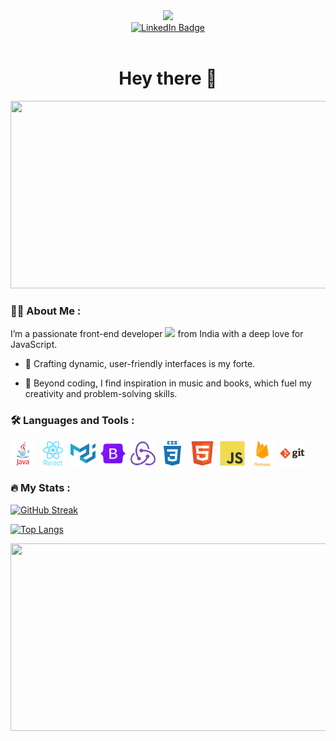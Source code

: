 

<!--
**deepakumar19/deepakumar19** is a ✨ _special_ ✨ repository because its `README.md` (this file) appears on your GitHub profile.

Here are some ideas to get you started:

- 🔭 I’m currently working on ...
- 🌱 I’m currently learning ...
- 👯 I’m looking to collaborate on ...
- 🤔 I’m looking for help with ...
- 💬 Ask me about ...
- 📫 How to reach me: ...
- 😄 Pronouns: ...
- ⚡ Fun fact: ...
-->
<div id="header" align="center">
  <img src="https://user-images.githubusercontent.com/74038190/212751818-13da6fd2-27ca-45c4-9c64-3940ccfa6fd3.gif" width="100"/>
</div>
<div id="badges" align="center">
  <a href="https://www.linkedin.com/in/deepa-ashok-kumar-18768677/">
    <img src="https://img.shields.io/badge/LinkedIn-blue?style=for-the-badge&logo=linkedin&logoColor=white" alt="LinkedIn Badge"/>
  </a>
</div>
<div align="center"><img src="https://komarev.com/ghpvc/?username=deepakumar19&style=flat-square&color=blue" alt=""/></div>
<div align="center"><h1> Hey there 👋</h1></div>
<div align="center">
  <img src="https://media1.giphy.com/media/v1.Y2lkPTc5MGI3NjExM3V3dXhtYTh5aTZ4OW54M3VjeTJ0bzJidzY1cHBocWI1bWZoaGk4MyZlcD12MV9pbnRlcm5hbF9naWZfYnlfaWQmY3Q9Zw/1vlBgKjXEz1jTtsuiH/giphy.gif" width="600" height="300"/>
</div>

### :woman_technologist: About Me :
I’m a passionate front-end developer <img src="https://media.giphy.com/media/WUlplcMpOCEmTGBtBW/giphy.gif" width="30"> from India with a deep love for JavaScript.
- :telescope: Crafting dynamic, user-friendly interfaces is my forte.

- :seedling: Beyond coding, I find inspiration in music and books, which fuel my creativity and problem-solving skills.

### :hammer_and_wrench: Languages and Tools :
<div>
  <img src="https://github.com/devicons/devicon/blob/master/icons/java/java-original-wordmark.svg" title="Java" alt="Java" width="40" height="40"/>&nbsp;
  <img src="https://github.com/devicons/devicon/blob/master/icons/react/react-original-wordmark.svg" title="React" alt="React" width="40" height="40"/>&nbsp;
  <img src="https://github.com/devicons/devicon/blob/master/icons/materialui/materialui-original.svg" title="Material UI" alt="Material UI" width="40" height="40"/>&nbsp;
  <img src="https://github.com/devicons/devicon/blob/master/icons/bootstrap/bootstrap-original.svg" title="Bootstrap" alt="Bootstrap" width="40" height="40"/>&nbsp;
  <img src="https://github.com/devicons/devicon/blob/master/icons/redux/redux-original.svg" title="Redux" alt="Redux " width="40" height="40"/>&nbsp;
  <img src="https://github.com/devicons/devicon/blob/master/icons/css3/css3-plain-wordmark.svg"  title="CSS3" alt="CSS" width="40" height="40"/>&nbsp;
  <img src="https://github.com/devicons/devicon/blob/master/icons/html5/html5-original.svg" title="HTML5" alt="HTML" width="40" height="40"/>&nbsp;
  <img src="https://github.com/devicons/devicon/blob/master/icons/javascript/javascript-original.svg" title="JavaScript" alt="JavaScript" width="40" height="40"/>&nbsp;
  <img src="https://github.com/devicons/devicon/blob/master/icons/firebase/firebase-plain-wordmark.svg" title="Firebase" alt="Firebase" width="40" height="40"/>&nbsp;
  <img src="https://github.com/devicons/devicon/blob/master/icons/git/git-original-wordmark.svg" title="Git" **alt="Git" width="40" height="40"/>
</div>

### :fire: My Stats :
[![GitHub Streak](http://github-readme-streak-stats.herokuapp.com?user=deepakumar19&theme=dark&date=2025-01-15)](https://git.io/streak-stats)

[![Top Langs](https://github-readme-stats.vercel.app/api/top-langs/?username=deepakumar19&layout=compact&theme=vision-friendly-dark)](https://github.com/anuraghazra/github-readme-stats)

<div align="center">
  <img src="https://ugokawaii.com/wp-content/uploads/2023/03/nice-to-meet-you.gif" width="600" height="300"/>
</div>
